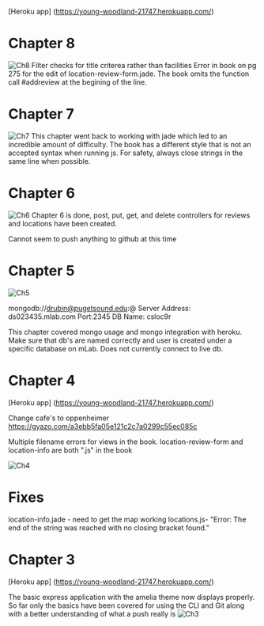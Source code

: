[Heroku app] (https://young-woodland-21747.herokuapp.com/)
# <a name="ch8"></a>Chapter 8
![Ch8](/readme_images/ch8.PNG)
Filter checks for title criterea rather than facilities
Error in book on pg 275 for the edit of location-review-form.jade. The book
omits the function call #addreview at the begining of the line.

# <a name="ch7"></a>Chapter 7
![Ch7](/readme_images/ch7.PNG)
This chapter went back to working with jade which led to an incredible amount of difficulty.
The book has a different style that is not an accepted syntax when running js. For safety, always
close strings in the same line when possible.


# <a name="ch6"></a>Chapter 6
![Ch6](/readme_images/ch6.PNG)
Chapter 6 is done, post, put, get, and delete controllers for reviews and locations
have been created.

Cannot seem to push anything to github at this time

# <a name="ch5"></a>Chapter 5
![Ch5](/readme_images/ch5_final.PNG)

mongodb://drubin@pugetsound.edu:<pass>@
Server Address: ds023435.mlab.com
Port:2345
DB Name: csloc9r

This chapter covered mongo usage and mongo integration with heroku.
Make sure that db's are named correctly and user is created under a specific database on mLab.
Does not currently connect to live db.

# <a name="ch4"></a>Chapter 4

[Heroku app] (https://young-woodland-21747.herokuapp.com/)


Change cafe's to oppenheimer
https://gyazo.com/a3ebb5fa05e121c2c7a0299c55ec085c

Multiple filename errors for views in the book. location-review-form and location-info are both ".js" in the book

![Ch4](/readme_images/ch4_final.PNG)

# Fixes
  location-info.jade - need to get the map working
  locations.js- "Error: The end of the string was reached with no closing bracket found."


# <a name="ch3"></a>Chapter 3

[Heroku app] (https://young-woodland-21747.herokuapp.com/)

The basic express application with the amelia theme now displays properly. So
far only the basics have been covered for using the CLI and Git along with
a better understanding of what a push really is
![Ch3](/readme_images/sc_4.PNG)
